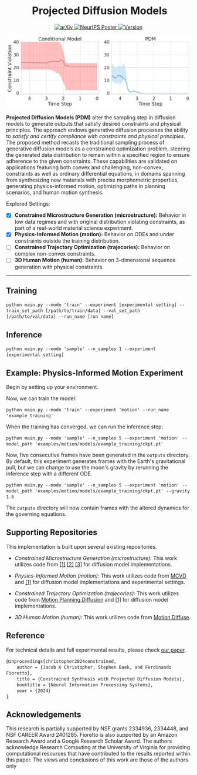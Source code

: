 <div align="center"><h1>&nbsp;Projected Diffusion Models</h1></div>

<p align="center">
  <a href="https://arxiv.org/abs/2402.03559" target="_blank">
  <img src="https://img.shields.io/badge/arXiv-2402.03559-red.svg" alt="arXiv">
</a>
<a href="https://neurips.cc/virtual/2024/poster/95942" target="_blank">
  <img src="https://img.shields.io/badge/NeurIPS%20Poster-2024-blue.svg" alt="NeurIPS Poster">
</a>
<a href="">
    <img src="https://img.shields.io/badge/Version-v1.0.0-orange.svg" alt="Version">
  </a>

</p>

<p align="center">
  <img src="./figs/constraint_violations.png" alt="benchmark" width="790">
</p>

**Projected Diffusion Models (PDM)** alter the sampling step in diffusion models to generate outputs that satisfy desired constraints and physical principles. The approach endows generative diffusion processes the ability to *satisfy and certify compliance with constraints and physical principles.* The proposed method recasts the traditional sampling process of generative diffusion models as a constrained optimization problem, steering the generated data distribution to remain within a specified region to ensure adherence to the given constraints. These capabilities are validated on applications featuring both convex and challenging, non-convex, constraints as well as ordinary differential equations, in domains spanning from synthesizing new materials with precise morphometric properties, generating physics-informed motion, optimizing paths in planning scenarios, and human motion synthesis.

Explored Settings:
- [x] **Constrained Microstructure Generation (microstructure):** Behavior in low data regimes and with original distribution violating constraints, as part of a real-world material science experiment.
- [x] **Physics-Informed Motion (motion):** Behavior on ODEs and under constraints outside the training distribution.
- [ ] **Constrained Trajectory Optimization (trajecories):** Behavior on complex non-convex constraints.
- [ ] **3D Human Motion (human):** Behavior on 3-dimensional sequence generation with physical constraints.

---

## Training

```
python main.py --mode 'train' --experiment [experimental setting] --train_set_path [/path/to/train/data] --val_set_path [/path/to/val/data] --run_name [run name]
```


## Inference

```
python main.py --mode 'sample' --n_samples 1 --experiment [experimental setting] 
```

## Example: Physics-Informed Motion Experiment

Begin by setting up your environment.

Now, we can train the model:

```
python main.py --mode 'train' --experiment 'motion' --run_name 'example_training'
```

When the training has converged, we can run the inference step:

```
python main.py --mode 'sample' --n_samples 5 --experiment 'motion' --model_path 'examples/motion/models/example_training/ckpt.pt'
```  

Now, five consecutive frames have been generated in the `outputs` directory. By default, this experiment generates frames with the Earth's gravitational pull, but we can change to use the moon's gravity by rerunning the inference step with a different ODE.

```
python main.py --mode 'sample' --n_samples 5 --experiment 'motion' --model_path 'examples/motion/models/example_training/ckpt.pt' --gravity 1.6
```  

The `outputs` directory will now contain frames with the altered dynamics for the governing equations.


## Supporting Repositories

This implementation is built upon several existing repositories.
- *Constrained Microstructure Generation (microstructure):* This work utilizes code from <a href="https://github.com/dome272/Diffusion-Models-pytorch">[1]</a> <a href="https://colab.research.google.com/drive/120kYYBOVa1i0TD85RjlEkFjaWDxSFUx3?usp=sharing#scrollTo=8PPsLx4dGCGa">[2]</a>  <a href="https://github.com/JeongJiHeon/ScoreDiffusionModel/tree/main">[3]</a> for diffusion model implementations.

- *Physics-Informed Motion (motion):* This work utilizes code from <a href="https://github.com/voletiv/mcvd-pytorch">MCVD</a> and <a href="https://colab.research.google.com/drive/120kYYBOVa1i0TD85RjlEkFjaWDxSFUx3?usp=sharing#scrollTo=8PPsLx4dGCGa">[1]</a> for diffusion model implementations and experimental settings. 

- *Constrained Trajectory Optimization (trajecories):* This work utilizes code from <a href="https://github.com/jacarvalho/mpd-public">Motion Planning Diffusion</a> and <a href="https://colab.research.google.com/drive/120kYYBOVa1i0TD85RjlEkFjaWDxSFUx3?usp=sharing#scrollTo=8PPsLx4dGCGa">[1]</a> for diffusion model implementations.


- *3D Human Motion (human):* This work utilizes code from <a href="https://github.com/mingyuan-zhang/MotionDiffuse/tree/main">Motion Diffuse</a>.


## Reference
For technical details and full experimental results, please check [our paper](https://arxiv.org/pdf/2402.03559.pdf).
```
@inproceedings{christopher2024constrained, 
	author = {Jacob K Christopher, Stephen Baek, and Ferdinando Fioretto}, 
	title = {Constrained Synthesis with Projected Diffusion Models}, 
	booktitle = {Neural Information Processing Systems},
	year = {2024}
}
```

## Acknowledgements

This research is partially supported by NSF grants 2334936, 2334448, and NSF CAREER Award 2401285. Fioretto is also supported by an Amazon Research Award and a Google Research Scholar Award. The authors acknowledge Research Computing at the University of Virginia for providing computational resources that have contributed to the results reported within this paper. The views and conclusions of this work are those of the authors only
